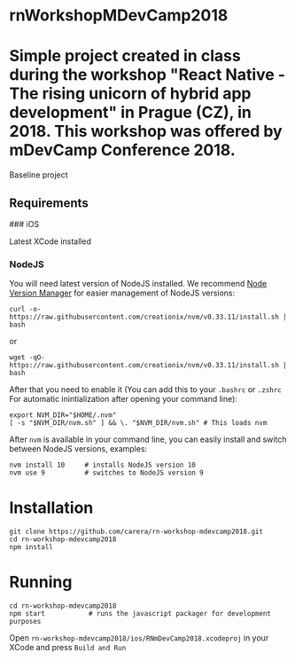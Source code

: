 # rnWorkshopMDevCamp2018
Simple project created in class during the workshop "React Native - The rising unicorn of hybrid app development" in Prague (CZ), in 2018. This workshop was offered by mDevCamp Conference 2018.
=======
Baseline project

## Requirements

### iOS

Latest XCode installed

### NodeJS

You will need latest version of NodeJS installed. We recommend [Node Version Manager](https://github.com/creationix/nvm) for easier management of NodeJS versions:

    curl -o- https://raw.githubusercontent.com/creationix/nvm/v0.33.11/install.sh | bash

or

    wget -qO- https://raw.githubusercontent.com/creationix/nvm/v0.33.11/install.sh | bash


After that you need to enable it (You can add this to your `.bashrc` or `.zshrc` For automatic inintialization after opening your command line):

    export NVM_DIR="$HOME/.nvm"
    [ -s "$NVM_DIR/nvm.sh" ] && \. "$NVM_DIR/nvm.sh" # This loads nvm

After `nvm` is available in your command line, you can easily install and switch between NodeJS versions, examples:

    nvm install 10     # installs NodeJS version 10
    nvm use 9          # switches to NodeJS version 9

# Installation

    git clone https://github.com/carera/rn-workshop-mdevcamp2018.git
    cd rn-workshop-mdevcamp2018
    npm install

# Running

    cd rn-workshop-mdevcamp2018
    npm start           # runs the javascript packager for development purposes

Open `rn-workshop-mdevcamp2018/ios/RNmDevCamp2018.xcodeproj` in your XCode and press `Build and Run`

